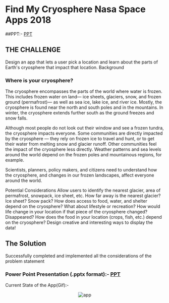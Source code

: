 # Find My Cryosphere Nasa Space Apps 2018
##PPT:- [PPT](https://github.com/sankalpchauhan-me/cryosphere/blob/master/Team%20Name%20-%20SUDO.pptx)

## THE CHALLENGE
Design an app that lets a user pick a location and learn about the parts of Earth's cryosphere that impact that location.
Background
### Where is your cryosphere?

The cryosphere encompasses the parts of the world where water is frozen. This includes frozen water on land— ice sheets, glaciers, snow, and frozen ground (permafrost)— as well as sea ice, lake ice, and river ice. Mostly, the cryosphere is found near the north and south poles and in the mountains. In winter, the cryosphere extends further south as the ground freezes and snow falls.

Although most people do not look out their window and see a frozen tundra, the cryosphere impacts everyone. Some communities are directly impacted by the cryosphere — they rely on frozen ice to travel and hunt, or to get their water from melting snow and glacier runoff. Other communities feel the impact of the cryosphere less directly. Weather patterns and sea levels around the world depend on the frozen poles and mountainous regions, for example.

Scientists, planners, policy makers, and citizens need to understand how the cryosphere, and changes in our frozen landscapes, affect everyone around the world.

Potential Considerations
Allow users to identify the nearest glacier, area of permafrost, snowpack, ice sheet, etc.
How far away is the nearest glacier? Ice sheet? Snow pack?
How does access to food, water, and shelter depend on the cryosphere? What about lifestyle or recreation?
How would life change in your location if that piece of the cryosphere changed? Disappeared?
How does the food in your location (crops, fish, etc.) depend on the cryosphere?
Design creative and interesting ways to display the data!

## The Solution
Successfully completed and implemented all the considerations of the problem statement
### Power Point Presentation (.pptx format):- [PPT](https://github.com/sankalpchauhan-me/cryosphere/blob/master/Team%20Name%20-%20SUDO.pptx)


Current State of the App(Gif):-
 <p align="center">
    <img src="assets/Cryosphere.gif" alt="app"/> <br>
    </p>
